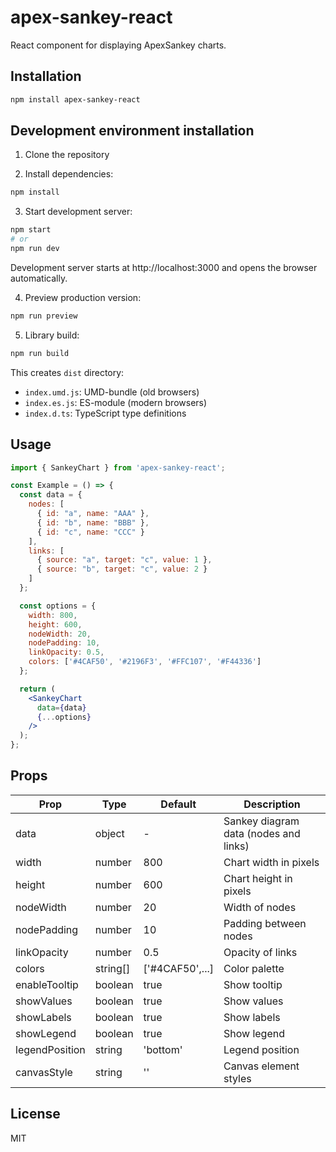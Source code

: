 # apex-sankey-react

React component for displaying ApexSankey charts.

## Installation

```bash
npm install apex-sankey-react
```

## Development environment installation

1. Clone the repository

2. Install dependencies:
```bash
npm install
```

3. Start development server:
```bash
npm start
# or
npm run dev
```

Development server starts at http://localhost:3000 and opens the browser automatically.

4. Preview production version:
```bash
npm run preview
```

5. Library build:
```bash
npm run build
```

This creates `dist` directory:
- `index.umd.js`: UMD-bundle (old browsers)
- `index.es.js`: ES-module (modern browsers)
- `index.d.ts`: TypeScript type definitions

## Usage

```jsx
import { SankeyChart } from 'apex-sankey-react';

const Example = () => {
  const data = {
    nodes: [
      { id: "a", name: "AAA" },
      { id: "b", name: "BBB" },
      { id: "c", name: "CCC" }
    ],
    links: [
      { source: "a", target: "c", value: 1 },
      { source: "b", target: "c", value: 2 }
    ]
  };

  const options = {
    width: 800,
    height: 600,
    nodeWidth: 20,
    nodePadding: 10,
    linkOpacity: 0.5,
    colors: ['#4CAF50', '#2196F3', '#FFC107', '#F44336']
  };

  return (
    <SankeyChart
      data={data}
      {...options}
    />
  );
};
```

## Props

| Prop | Type | Default | Description |
|------|---------|------------|---------|
| data | object | - | Sankey diagram data (nodes and links) |
| width | number | 800 | Chart width in pixels |
| height | number | 600 | Chart height in pixels |
| nodeWidth | number | 20 | Width of nodes |
| nodePadding | number | 10 | Padding between nodes |
| linkOpacity | number | 0.5 | Opacity of links |
| colors | string[] | ['#4CAF50',...] | Color palette |
| enableTooltip | boolean | true | Show tooltip |
| showValues | boolean | true | Show values |
| showLabels | boolean | true | Show labels |
| showLegend | boolean | true | Show legend |
| legendPosition | string | 'bottom' | Legend position |
| canvasStyle | string | '' | Canvas element styles |

## License

MIT 